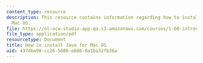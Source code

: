 ```yaml
---
content_type: resource
description: This resource contains information regarding how to install java for
  Mac OS.
file: https://ol-ocw-studio-app-qa.s3.amazonaws.com/courses/1-00-introduction-to-computers-and-engineering-problem-solving-spring-2012/437dba98cc265606e6860a1ba32fb36a_MIT1_00S12_Ins_Java_Mac.pdf
file_type: application/pdf
resourcetype: Document
title: How to install Java for Mac OS
uid: 437dba98-cc26-5606-e686-0a1ba32fb36a
---
```

